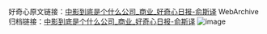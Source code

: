 好奇心原文链接：[中影到底是个什么公司_商业_好奇心日报-俞斯译](https://www.qdaily.com/articles/1188.html)
WebArchive归档链接：[中影到底是个什么公司_商业_好奇心日报-俞斯译](http://web.archive.org/web/20180916061617/http://www.qdaily.com:80/articles/1188.html)
![image](http://ww3.sinaimg.cn/large/007d5XDply1g3v4b4pffmj30u08dqnpd)